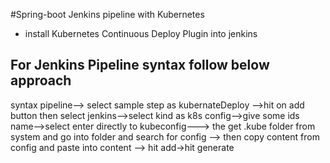 #Spring-boot Jenkins pipeline with Kubernetes


- install Kubernetes Continuous Deploy Plugin into jenkins

## For Jenkins Pipeline syntax follow below approach

   syntax pipeline--> select sample step as kubernateDeploy -->hit on add button then select jenkins-->select kind as k8s config-->give some ids name-->select enter directly to kubeconfig---> the get .kube folder from  system and go into folder and search for config --> then copy content from config and paste into content --> hit add->hit generate

